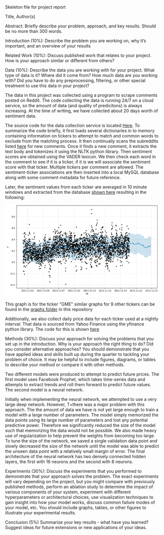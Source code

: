 Skeleton file for project report

Title, Author(s)

Abstract: Briefly describe your problem, approach, and key results. Should be no more than 300 words.

Introduction (10%): Describe the problem you are working on, why it’s important, and an overview of your results

Related Work (10%): Discuss published work that relates to your project. How is your approach similar or different from others?

Data (10%): Describe the data you are working with for your project. What type of data is it? Where did it come from? How much data are you working with? Did you have to do any preprocessing, filtering, or other special treatment to use this data in your project?

The data in this project was collected using a program to scrape comments posted on Reddit.  The code collecting the data is running 24/7 on a cloud service, so the amount of data (and quality of predicitons) is always increasing.  At the time of writing, we have collected about 20 days worth of sentiment data.  

The source code for the data collection service is located [Here](https://github.com/petergpinto/cs301-101-group4/blob/master/data_gathering/comment_service.py).  To summarize the code briefly, it first loads several dictionaries in to memory containing information on tickers to attempt to match and common words to exclude from the matching process.  It then continually scans the subreddits listed [here](https://github.com/petergpinto/cs301-101-group4/blob/master/data_gathering/comment_service_resources/subreddit_list) for new comments.  Once it finds a new comment, it extracts the text body and tokenizes it using the NLTK python library.  Then sentiment scores are obtained using the VADER lexicon.  We then check each word in the comment to see if it is a ticker, if it is we will associate the sentiment score with that ticker.  Multiple tickers per comment are allowed.  The sentiment-ticker associations are then inserted into a local MySQL database along with some comment metadata for future reference.

Later, the sentiment values from each ticker are averaged in 10 minute windows and extracted from the database [shown here](https://github.com/petergpinto/cs301-101-group4/blob/master/queries/GMEquery.sql) resulting in the following:


<p align="center">
  <img src="https://github.com/petergpinto/cs301-101-group4/blob/master/graphs/GME/sentiment_forecast.png?raw=true" />
</p>

This graph is for the ticker "GME" similar graphs for 9 other tickers can be found in the [graphs folder](https://github.com/petergpinto/cs301-101-group4/tree/master/graphs) in this repository

Additionally, we also collect daily price data for each ticker used at a nightly interval.  That data is sourced from Yahoo Finance using the yfinance python library.  The code for this is shown [here](https://github.com/petergpinto/cs301-101-group4/blob/master/data_gathering/getHistoricalPrices.py)

Methods (30%): Discuss your approach for solving the problems that you set up in the introduction. Why is your approach the right thing to do? Did you consider alternative approaches? You should demonstrate that you have applied ideas and skills built up during the quarter to tackling your problem of choice. It may be helpful to include figures, diagrams, or tables to describe your method or compare it with other methods.

Two different models were produced to attempt to predict future prices.  The first model uses Facebook Prophet, which takes time-series data and attempts to extract trends and roll them forward to predict future values.  The second model is a neural network.  


Initially when implementing the neural network, we attempted to use a very large deep network. However, T=there was a major problem with this approach. The the amount of data we have is not yet large enough to train a model with a large number of parameters.  The model simply memorized the data points using its large number of parameters and lost any potential predictive power.  Therefore we significantly reduced the size of the model such that memorizing the data would not be possible.  We also made heavy use of regularization to help prevent the weights from becoming too large.  To tune the size of the network, we saved a single validation data point and slowly decreased the size of the network until the model was able to predict the unseen data point with a relatively small margin of error.  The final architecture of the neural network has two densely connected hidden layers, the first with 16 neurons and the second with 8 neurons.

Experiments (30%): Discuss the experiments that you performed to demonstrate that your approach solves the problem. The exact experiments will vary depending on the project, but you might compare with previously published methods, perform an ablation study to determine the impact of various components of your system, experiment with different hyperparameters or architectural choices, use visualization techniques to gain insight into how your model works, discuss common failure modes of your model, etc. You should include graphs, tables, or other figures to illustrate your experimental results.

Conclusion (5%) Summarize your key results - what have you learned? Suggest ideas for future extensions or new applications of your ideas.
